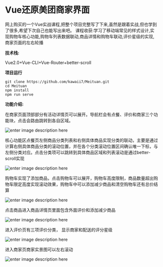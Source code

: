 # Vue还原美团商家界面

网上购买的一个Vue实战课程,把整个项目完整写了下来,虽然是跟着实战,但也学到了很多,希望下次自己也能写出来吧。
课程收获:学习了移动端常见的样式设计,实现购物车核心功能,购物车列表数据联动,商品详情和购物车联动,评价星级的实现,商家页面的左右轮播

**技术栈:**

Vue2.0+Vue-CLI+Vue-Router+better-scroll

**项目运行**
```
git clone https://github.com/kawaii7/Meituan.git
cd Meituan
npm install
npm run serve
```
**功能介绍:**

在商家页面顶部部分有活动详情页可以展开。导航栏会有点餐、评价和商家三个功能块，点击会路由跳转到各自区域。

![enter image description here](https://github.com/kawaii7/Vue/blob/master/images/%E7%BE%8E%E5%9B%A2/1.gif)

核心功能区点餐页左侧商品分类列表和右侧具体商品实现分类的联动，主要是通过计算右侧具体商品分类的滚动位置，并在各个分类滚动位置区间确认唯一下标，与左侧分类对应。点击分类项可以跳转到具体商品区域和列表滚动是通过better-scroll实现

![enter image description here](https://github.com/kawaii7/Vue/blob/master/images/%E7%BE%8E%E5%9B%A2/2.gif)

购物车实现了添加商品，点击购物车可以展开，购物车高度限制，商品数量超出购物车限定高度实现滚动效果，购物车中可以添加减少商品和清空购物车还有总价结算

![enter image description here](https://github.com/kawaii7/Vue/blob/master/images/%E7%BE%8E%E5%9B%A2/3.gif)

点击商品进入商品详情页里面包含外面评价和添加减少商品

![enter image description here](https://github.com/kawaii7/Vue/blob/master/images/%E7%BE%8E%E5%9B%A2/4.gif)

进入评价页有三项评价分类， 显示商家和配送的评分星级

![enter image description here](https://github.com/kawaii7/Vue/blob/master/images/%E7%BE%8E%E5%9B%A2/5.gif)

进入商家页商家实景图可以左右滚动

![enter image description here](https://github.com/kawaii7/Vue/blob/master/images/%E7%BE%8E%E5%9B%A2/6.gif)
